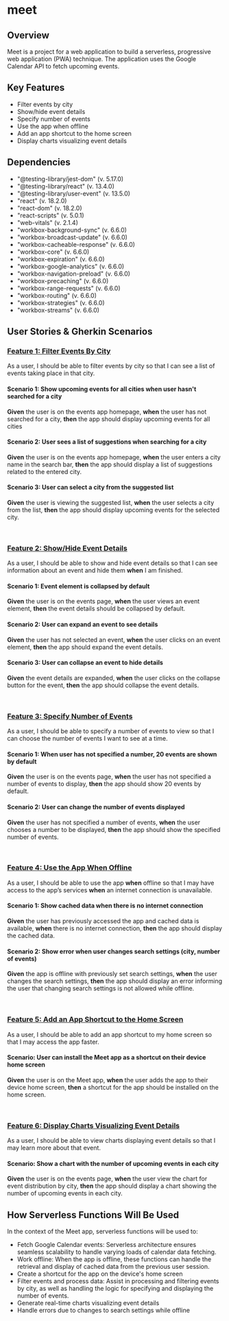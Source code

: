 # meet

## Overview
Meet is a project for a web application to build a serverless, progressive web application (PWA) technique. The application uses the Google Calendar API to fetch upcoming events.

## Key Features
* Filter events by city
* Show/hide event details
* Specify number of events
* Use the app when offline
* Add an app shortcut to the home screen
* Display charts visualizing event details

## Dependencies
* "@testing-library/jest-dom" (v. 5.17.0)
* "@testing-library/react" (v. 13.4.0)
* "@testing-library/user-event" (v. 13.5.0)
* "react" (v. 18.2.0)
* "react-dom" (v. 18.2.0)
* "react-scripts" (v. 5.0.1)
* "web-vitals" (v. 2.1.4)
* "workbox-background-sync" (v. 6.6.0)
* "workbox-broadcast-update" (v. 6.6.0)
* "workbox-cacheable-response" (v. 6.6.0)
* "workbox-core" (v. 6.6.0)
* "workbox-expiration" (v. 6.6.0)
* "workbox-google-analytics" (v. 6.6.0)
* "workbox-navigation-preload" (v. 6.6.0)
* "workbox-precaching" (v. 6.6.0)
* "workbox-range-requests" (v. 6.6.0)
* "workbox-routing" (v. 6.6.0)
* "workbox-strategies" (v. 6.6.0)
* "workbox-streams" (v. 6.6.0)


## User Stories & Gherkin Scenarios
### <ins>Feature 1: Filter Events By City</ins>
As a user, I should be able to filter events by city so that I can see a list of events taking place in that city.
#### Scenario 1:  Show upcoming events for all cities when user hasn't searched for a city
**Given** the user is on the events app homepage, **when** the user has not searched for a city,
**then** the app should display upcoming events for all cities
#### Scenario 2: User sees a list of suggestions when searching for a city
**Given** the user is on the events app homepage, **when** the user enters a city name in the search bar, **then** the app should display a list of suggestions related to the entered city.
#### Scenario 3: User can select a city from the suggested list
**Given** the user is viewing the suggested list, **when** the user selects a city from the list, **then** the app should display upcoming events for the selected city.

<br />

### <ins>Feature 2: Show/Hide Event Details</ins>
As a user, I should be able to show and hide event details so that I can see information about an event and hide them **when** I am finished.
#### Scenario 1: Event element is collapsed by default
**Given** the user is on the events page, **when** the user views an event element, **then** the event details should be collapsed by default.
#### Scenario 2: User can expand an event to see details
**Given** the user has not selected an event, **when** the user clicks on an event element, **then** the app should expand the event details.
#### Scenario 3: User can collapse an event to hide details
**Given** the event details are expanded, **when** the user clicks on the collapse button for the event, **then** the app should collapse the event details.

<br />

### <ins>Feature 3: Specify Number of Events</ins>
As a user, I should be able to specify a number of events to view so that I can choose the number of events I want to see at a time.
#### Scenario 1: When user has not specified a number, 20 events are shown by default
**Given** the user is on the events page, **when** the user has not specified a number of events to display, **then** the app should show 20 events by default.
#### Scenario 2: User can change the number of events displayed
**Given** the user has not specified a number of events, **when** the user chooses a number to be displayed, **then** the app should show the specified number of events.

<br />

### <ins>Feature 4: Use the App **When** Offline</ins>
As a user, I should be able to use the app **when** offline so that I may have access to the app’s services **when** an internet connection is unavailable.
#### Scenario 1: Show cached data when there is no internet connection
**Given** the user has previously accessed the app and cached data is available, **when** there is no internet connection, **then** the app should display the cached data.
#### Scenario 2: Show error when user changes search settings (city, number of events)
**Given** the app is offline with previously set search settings, **when** the user changes the search settings, **then** the app should display an error informing the user that changing search settings is not allowed while offline.

<br />

### <ins>Feature 5: Add an App Shortcut to the Home Screen</ins>
As a user, I should be able to add an app shortcut to my home screen so that I may access the app faster.
#### Scenario: User can install the Meet app as a shortcut on their device home screen
**Given** the user is on the Meet app, **when** the user adds the app to their device home screen, **then** a shortcut for the app should be installed on the home screen.

<br />

### <ins>Feature 6: Display Charts Visualizing Event Details</ins>
As a user, I should be able to view charts displaying event details so that I may learn more about that event.
#### Scenario: Show a chart with the number of upcoming events in each city
**Given** the user is on the events page, **when** the user view the chart for event distribution by city, **then** the app should display a chart showing the number of upcoming events in each city.

## How Serverless Functions Will Be Used
In the context of the Meet app, serverless functions will be used to:
* Fetch Google Calendar events: Serverless architecture ensures seamless scalability to handle varying loads of calendar data fetching.
* Work offline: When the app is offline, these functions can handle the retrieval and display of cached data from the previous user session.
* Create a shortcut for the app on the device's home screen
* Filter events and process data: Assist in processing and filtering events by city, as well as handling the logic for specifying and displaying the number of events.
* Generate real-time charts visualizing event details
* Handle errors due to changes to search settings while offline

